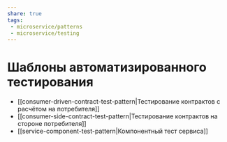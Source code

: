 ```yaml
---
share: true
tags:
 - microservice/patterns
 - microservice/testing
---
```

# Шаблоны автоматизированного тестирования
- [[consumer-driven-contract-test-pattern|Тестирование контрактов с расчётом на потребителя]]
- [[consumer-side-contract-test-pattern|Тестирование контрактов на стороне потребителя]]
- [[service-component-test-pattern|Компонентный тест сервиса]]